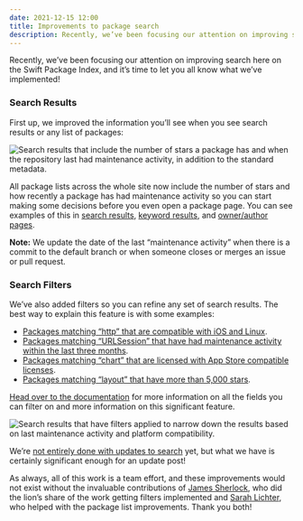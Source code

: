 ```yaml
---
date: 2021-12-15 12:00
title: Improvements to package search
description: Recently, we’ve been focusing our attention on improving search here on the Swift Package Index, and it’s time to let you all know what we’ve implemented!
---
```


Recently, we’ve been focusing our attention on improving search here on the Swift Package Index, and it’s time to let you all know what we’ve implemented!

### Search Results

First up, we improved the information you’ll see when you see search results or any list of packages:

<picture class="shadow">
  <source srcset="/images/blog/search-results~dark.png" media="(prefers-color-scheme: dark)">
  <img src="/images/blog/search-results~light.png" alt="Search results that include the number of stars a package has and when the repository last had maintenance activity, in addition to the standard metadata.">
</picture>

All package lists across the whole site now include the number of stars and how recently a package has had maintenance activity so you can start making some decisions before you even open a package page. You can see examples of this in [search results](https://swiftpackageindex.com/search?query=http), [keyword results](https://swiftpackageindex.com/keywords/rxswift), and [owner/author pages](https://swiftpackageindex.com/apple).

**Note:** We update the date of the last “maintenance activity” when there is a commit to the default branch or when someone closes or merges an issue or pull request.

### Search Filters

We’ve also added filters so you can refine any set of search results. The best way to explain this feature is with some examples:

- [Packages matching “http” that are compatible with iOS and Linux](https://swiftpackageindex.com/search?query=http+platform%3Aios%2Clinux).
- [Packages matching “URLSession” that have had maintenance activity within the last three months](https://swiftpackageindex.com/search?query=URLSession+last_activity%3A%3E2021-09-16).
- [Packages matching “chart” that are licensed with App Store compatible licenses](https://swiftpackageindex.com/search?query=chart+license%3Acompatible).
- [Packages matching “layout” that have more than 5,000 stars](https://swiftpackageindex.com/search?query=layout+stars%3A%3E5000).

[Head over to the documentation](https://swiftpackageindex.com/faq#search-filters) for more information on all the fields you can filter on and more information on this significant feature.

<picture class="shadow">
  <source srcset="/images/blog/search-filters~dark.png" media="(prefers-color-scheme: dark)">
  <img src="/images/blog/search-filters~light.png" alt="Search results that have filters applied to narrow down the results based on last maintenance activity and platform compatibility.">
</picture>

We’re [not entirely done with updates to search](https://github.com/SwiftPackageIndex/SwiftPackageIndex-Server/projects/9) yet, but what we have is certainly significant enough for an update post!

As always, all of this work is a team effort, and these improvements would not exist without the invaluable contributions of [James Sherlock](https://github.com/Sherlouk), who did the lion’s share of the work getting filters implemented and [Sarah Lichter](https://github.com/selichter), who helped with the package list improvements. Thank you both!
